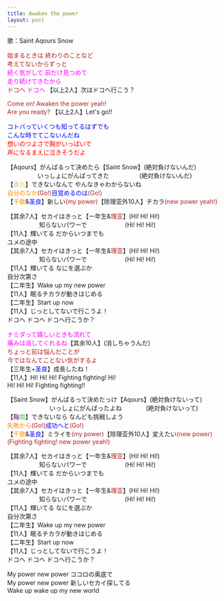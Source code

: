 ```yaml
---
title: Awaken the power
layout: post
---
```

歌：Saint Aqours Snow

<p><font color="firebrick">始まるときは 終わりのことなど<br />
考えてないからずっと</font><br />
<font color="magenta">続く気がして 前だけ見つめて<br />
走り続けてきたから</font><br />
<font color="firebrick">ドコヘ</font> <font color="magenta">ドコヘ</font> 【以上2人】次はドコヘ行こう？</p>

<p><font color="firebrick">Come on! Awaken the power yeah!<br />
Are you ready?</font> 【以上2人】Let's go!!</p>

<p><font color="blue">コトバっていくつも知ってるはずでも<br />
こんな時でてこないんだね</font><br />
<font color="red">想いのつよさで胸がいっぱいで<br />
声になるまえに泣きそうだよ</font></p>

<p>【Aqours】がんばるって決めたら【Saint Snow】(絶対負けないんだ)<br />
　　　　　いっしょにがんばってきた　　　　　(絶対負けないんだ)<br />
【<font color="silver">善</font><font color="gold">丸</font>】できないなんて やんなきゃわからないね<br />
<font color="darkorange">自分のなか</font><font color="firebrick">(Go!)</font><font color="blue">目覚めるのは</font><font color="firebrick">(Go!)</font><br />
【<font color="darkorange">千歌</font>&<font color="blue">圣良</font>】新しい<font color="firebrick">(my power)</font>【除理亚外10人】チカラ<font color="firebrick">(new power yeah!)</font></p>

<p>【其余7人】セカイはきっと【一年生&<font color="firebrick">理亚</font>】(Hi! Hi! Hi!)<br />
　　　　　 知らないパワーで　　　　　　 (Hi! Hi! Hi!)<br />
【11人】輝いてる だからいつまでも<br />
ユメの途中<br />
【其余7人】セカイはきっと【一年生&<font color="firebrick">理亚</font>】(Hi! Hi! Hi!)<br />
　　　　　 知らないパワーで　　　　　　 (Hi! Hi! Hi!)<br />
【11人】輝いてる なにを選ぶか<br />
自分次第さ<br />
【二年生】Wake up my new power<br />
【11人】眠るチカラが動きはじめる<br />
【二年生】Start up now<br />
【11人】じっとしてないで行こうよ！<br />
ドコヘ ドコヘ ドコヘ行こうか？</p>

<p><font color="magenta">ナミダって嬉しいときも流れて<br />
痛みは消してくれるね</font>【其余10人】(消しちゃうんだ)<br />
<font color="firebrick">ちょっと前は悩んだことが<br />
今ではなんてことない気がするよ</font><br />
【三年生+<font color="blue">圣良</font>】成長したね！<br />
【11人】Hi! Hi! Hi! Fighting fighting! Hi!<br />
Hi! Hi! Hi! Fighting fighting!!</p>

<p>【Saint Snow】がんばるって決めたっけ【Aqours】(絶対負けないって)<br />
　　　　　　　いっしょにがんばったよね　　　　(絶対負けないって)<br />
【<font color="purple">鞠</font><font color="limegreen">南</font>】できないなら なんども挑戦しよう<br />
<font color="darkorange">失敗から</font><font color="firebrick">(Go!)</font><font color="blue">成功へと</font><font color="firebrick">(Go!)</font><br />
【<font color="darkorange">千歌</font>&<font color="blue">圣良</font>】ミライを<font color="firebrick">(my power)</font>【除理亚外10人】変えたい<font color="firebrick">(new power)</font><br />
<font color="firebrick">(Fighting fighting! new power yeah!)</font></p>

<p>【其余7人】セカイはきっと【一年生&<font color="firebrick">理亚</font>】(Hi! Hi! Hi!)<br />
　　　　　 知らないパワーで　　　　　　 (Hi! Hi! Hi!)<br />
【11人】輝いてる だからいつまでも<br />
ユメの途中<br />
【其余7人】セカイはきっと【一年生&<font color="firebrick">理亚</font>】(Hi! Hi! Hi!)<br />
　　　　　 知らないパワーで　　　　　　 (Hi! Hi! Hi!)<br />
【11人】輝いてる なにを選ぶか<br />
自分次第さ<br />
【二年生】Wake up my new power<br />
【11人】眠るチカラが動きはじめる<br />
【二年生】Start up now<br />
【11人】じっとしてないで行こうよ！<br />
ドコヘ ドコヘ ドコヘ行こうか？</p>

<p>My power new power ココロの奥底で<br />
My power new power 新しいセカイ探してる<br />
Wake up wake up my new world</p>